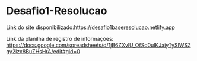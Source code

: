 # Desafio1-Resolucao
Link do site disponibilizado:https://desafio1baseresolucao.netlify.app


Link da planilha de registro de informações: https://docs.google.com/spreadsheets/d/1jB6ZXvlU_OfSd0ulKJaiyTySlWSZgy2lzx8BuZHsHrA/edit#gid=0
